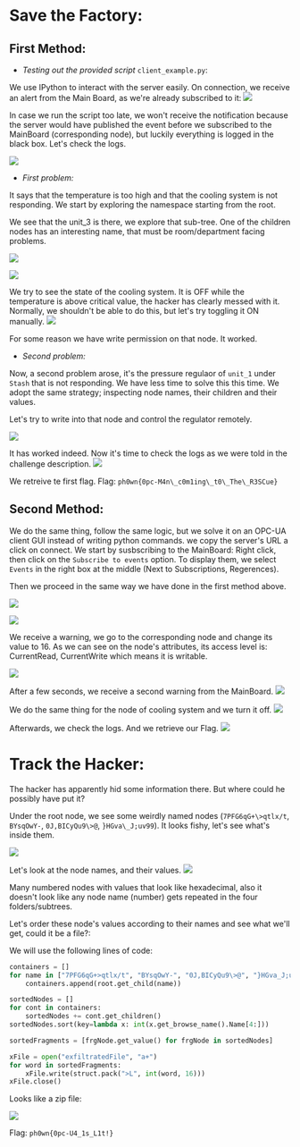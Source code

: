 # Save the Factory:
## First Method:
* *Testing out the provided script* `client_example.py`: 

We use IPython to interact with the server easily. On connection, we receive an alert from the Main Board, as we're already subscribed to it:
![](screenshots/2018-10-03-154523_933x1021_scrot.png)

In case we run the script too late, we won't receive the notification because the server would have published the event before we subscribed to the MainBoard (corresponding node), but luckily everything is logged in the black box.
Let's check the logs.

![](screenshots/2018-10-03-154557_933x1021_scrot.png)



* *First problem:*

It says that the temperature is too high and that the cooling system is not responding. We start by exploring the namespace starting from the root.

We see that the unit\_3 is there, we explore that sub-tree. One of the children nodes has an interesting name, that must be room/department facing problems.

![](screenshots/2018-10-03-154714_933x1021_scrot.png)

![](screenshots/2018-10-03-154825_933x1021_scrot.png)


We try to see the state of the cooling system. It is OFF  while the temperature is above critical value, the hacker  has clearly messed with it. Normally, we shouldn't be able to do this, but let's try toggling it ON manually.
![](screenshots/2018-10-03-155000_933x1021_scrot.png)


For some reason we have write permission on that node. It worked.



* *Second problem:*

Now, a second problem arose, it's the pressure regulaor of `unit_1` under `Stash` that is not responding. We have less time to solve this this time.
We adopt the same strategy; inspecting node names, their children and their values.

Let's try to write into that node and control the regulator remotely.

![](screenshots/2018-10-03-160402_933x1021_scrot.png)

It has worked indeed. Now it's time to check the logs as we were told in the challenge description.
![](screenshots/2018-10-03-160617_933x1021_scrot.png)

We retreive te first flag.
Flag: `ph0wn{0pc-M4n\_c0m1ing\_t0\_The\_R3SCue}`




## Second Method:
We do the same thing, follow the same logic, but we solve it on an OPC-UA client GUI instead of writing python commands. we copy the server's URL a click on connect.
We start by susbscribing to the MainBoard: Right click, then click on the `Subscribe to events` option. To display them, we select `Events` in the right box at the middle (Next to Subscriptions, Regerences). 

Then we proceed in the same way we have done in the first method above.

![](screenshots/2018-10-03-152039_1920x1080_scrot.png)

![](screenshots/2018-10-03-152140_1920x1080_scrot.png)

We receive a warning, we go to the corresponding node and change its value to 16. As we can see on the node's attributes, its access level is: CurrentRead, CurrentWrite which means it is writable.

![](screenshots/2018-10-03-152151_1920x1080_scrot.png)

After a few seconds, we receive a second warning from the MainBoard.
![](screenshots/2018-10-03-152319_1920x1080_scrot.png)


We do the same thing for the node of cooling system and we turn it off.
![](screenshots/2018-10-03-152400_1920x1080_scrot.png)

Afterwards, we check the logs. And we retrieve our Flag.
![](screenshots/2018-10-03-152652_1920x1080_scrot.png)


# Track the Hacker:
The hacker has apparently hid some information there. But where could he possibly have put it?

Under the root node, we see some weirdly named nodes (`7PFG6qG+\>qtlx/t`, `BYsqOwY-`, `0J,BICyQu9\>@`, `}HGva\_J;uv99`). It looks fishy, let's see what's inside them.

![](screenshots/2018-10-12-164237_1880x1021_scrot.png)

Let's look at the node names, and their values.
![](screenshots/2018-10-12-164416_1880x1021_scrot.png)


Many numbered nodes with values that look like hexadecimal, also it doesn't look like any node name (number) gets repeated in the four folders/subtrees.

Let's order these node's values according to their names and see what we'll get, could it be a file?:

We will use the following lines of code:
```Python
containers = []
for name in ["7PFG6qG+>qtlx/t", "BYsqOwY-", "0J,BICyQu9\>@", "}HGva_J;uv99"]:
    containers.append(root.get_child(name))

sortedNodes = []
for cont in containers:
    sortedNodes += cont.get_children()
sortedNodes.sort(key=lambda x: int(x.get_browse_name().Name[4:]))

sortedFragments = [frgNode.get_value() for frgNode in sortedNodes]

xFile = open("exfiltratedFile", "a+")
for word in sortedFragments:
    xFile.write(struct.pack(">L", int(word, 16)))
xFile.close()
```

Looks like a zip file:


![](screenshots/2018-10-12-161533_1880x1021_scrot.png)


Flag: `ph0wn{0pc-U4_1s_L1t!}`

